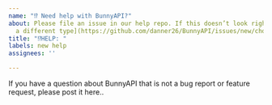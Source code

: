 ```yaml
---
name: "⁉️ Need help with BunnyAPI?"
about: Please file an issue in our help repo. If this doesn’t look right, [choose
  a different type](https://github.com/danner26/BunnyAPI/issues/new/choose).
title: "⁉️HELP: "
labels: new help
assignees: ''

---
```


If you have a question about BunnyAPI that is not a bug report or feature
request, please post it here..
